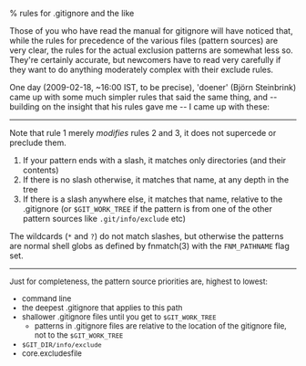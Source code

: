 % rules for .gitignore and the like

Those of you who have read the manual for gitignore will have noticed that,
while the rules for precedence of the various files (pattern sources) are very
clear, the rules for the actual exclusion patterns are somewhat less so.
They're certainly accurate, but newcomers have to read very carefully if they
want to do anything moderately complex with their exclude rules.

One day (2009-02-18, ~16:00 IST, to be precise), 'doener' (Björn Steinbrink)
came up with some much simpler rules that said the same thing, and -- building
on the insight that his rules gave me -- I came up with these:

----

Note that rule 1 merely *modifies* rules 2 and 3, it does not supercede or
preclude them.

1.  If your pattern ends with a slash, it matches only directories (and their
    contents)
2.  If there is no slash otherwise, it matches that name, at any depth in the
    tree
3.  If there is a slash anywhere else, it matches that name, relative to the
    .gitignore (or `$GIT_WORK_TREE` if the pattern is from one of the other
    pattern sources like `.git/info/exclude` etc)

The wildcards (`*` and `?`) do not match slashes, but otherwise the patterns
are normal shell globs as defined by fnmatch(3) with the `FNM_PATHNAME` flag
set.

----

<font size=-1>Just for completeness, the pattern source priorities are, highest to lowest:

  * command line
  * the deepest .gitignore that applies to this path
  * shallower .gitignore files until you get to `$GIT_WORK_TREE`
    * patterns in .gitignore files are relative to the location of the
      gitignore file, not to the `$GIT_WORK_TREE`
  * `$GIT_DIR/info/exclude`
  * core.excludesfile

</font>
